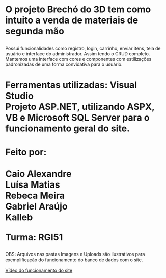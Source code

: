 # <p>O projeto Brechó do 3D tem como intuito a venda de materiais de segunda mão<br>
Possui funcionalidades como registro, login, carrinho, enviar itens, tela de usuário e interface do administrador. Assim tendo o CRUD completo.<br>
Mantemos uma interface com cores e componentes com estilizações padronizadas de uma forma convidativa para o usuário.</p>
<h1>Ferramentas utilizadas: Visual Studio<br>
Projeto ASP.NET, utilizando ASPX, VB e Microsoft SQL Server para o funcionamento geral do site.</h1>
<h1>Feito por: <br><br>Caio Alexandre <br>Luísa Matias <br>Rebeca Meira <br>Gabriel Araújo <br>Kalleb
<p>Turma: RGI51</p></h1>
<p>OBS: Arquivos nas pastas Imagens e Uploads são ilustrativos para exemplificação do funcionamento do banco de dados com o site.<br><br>
<a href="https://youtu.be/f9cbpR1JlmI">Vídeo do funcionamento do site</a></p>
